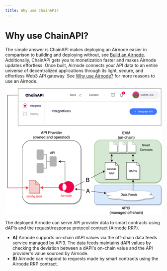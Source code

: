 ```yaml
---
title: Why use ChainAPI?
---
```


# Why use ChainAPI?

The simple answer is ChainAPI makes deploying an Airnode easier in comparison to
building and deploying without, see
[Build an Airnode](https://docs.api3.org/airnode/latest/grp-providers/guides/build-an-airnode/).
Additionally, ChainAPI gets you to monetization faster and makes Airnode updates
effortless. Once built, Airnode connects your API data to an entire universe of
decentralized applications through its light, secure, and effortless Web3 API
gateway. See
[Why use Airnode?](https://docs.api3.org/airnode/latest/introduction/why-use-airnode.html) for more
reasons to use an Airnode.

![Screenshot](../images/why-overview.png)

The deployed Airnode can serve API provider data to smart contracts using dAPIs
and the request/response protocol contract (Airnode RRP).

- **A)** Airnode supports on-chain dAPI values via the off-chain data feeds
  service managed by API3. The data feeds maintains dAPI values by checking the
  deviation between a dAPI's on-chain value and the API provider's value sourced
  by Airnode.
- **B)** Airnode can respond to requests made by smart contracts using the
  Airnode RRP contract.

